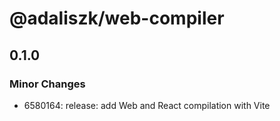# @adaliszk/web-compiler

## 0.1.0

### Minor Changes

- 6580164: release: add Web and React compilation with Vite
